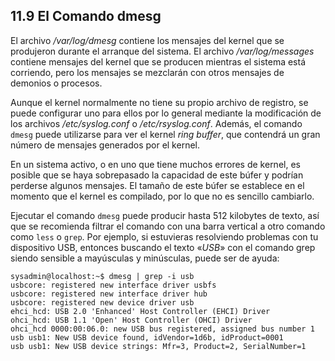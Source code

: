 ## 11.9 El Comando dmesg
El archivo _/var/log/dmesg_ contiene los mensajes del kernel que se produjeron durante el arranque del sistema. El archivo _/var/log/messages_ contiene mensajes del kernel que se producen mientras el sistema está corriendo, pero los mensajes se mezclarán con otros mensajes de demonios o procesos.

Aunque el kernel normalmente no tiene su propio archivo de registro, se puede configurar uno para ellos por lo general mediante la modificación de los archivos _/etc/syslog.conf_ o _/etc/rsyslog.conf_. Además, el comando `dmesg` puede utilizarse para ver el kernel _ring buffer_, que contendrá un gran número de mensajes generados por el kernel.

En un sistema activo, o en uno que tiene muchos errores de kernel, es posible que se haya sobrepasado la capacidad de este búfer y podrían perderse algunos mensajes. El tamaño de este búfer se establece en el momento que el kernel es compilado, por lo que no es sencillo cambiarlo.

Ejecutar el comando `dmesg` puede producir hasta 512 kilobytes de texto, así que se recomienda filtrar el comando con una barra vertical a otro comando como `less` o `grep`. Por ejemplo, si estuvieras resolviendo problemas con tu dispositivo USB, entonces buscando el texto «_USB_» con el comando grep siendo sensible a mayúsculas y minúsculas, puede ser de ayuda:

```shell-session
sysadmin@localhost:~$ dmesg | grep -i usb 
usbcore: registered new interface driver usbfs
usbcore: registered new interface driver hub
usbcore: registered new device driver usb
ehci_hcd: USB 2.0 'Enhanced' Host Controller (EHCI) Driver
ohci_hcd: USB 1.1 'Open' Host Controller (OHCI) Driver
ohci_hcd 0000:00:06.0: new USB bus registered, assigned bus number 1
usb usb1: New USB device found, idVendor=1d6b, idProduct=0001
usb usb1: New USB device strings: Mfr=3, Product=2, SerialNumber=1
```